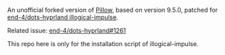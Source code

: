 An unofficial forked version of [Pillow](https://github.com/python-pillow/Pillow), based on version 9.5.0, patched for [end-4/dots-hyprland illogical-impulse](https://github.com/end-4/dots-hyprland).

Related issue: [end-4/dots-hyprland#1261](https://github.com/end-4/dots-hyprland/issues/1261)

This repo here is only for the installation script of illogical-impulse.
